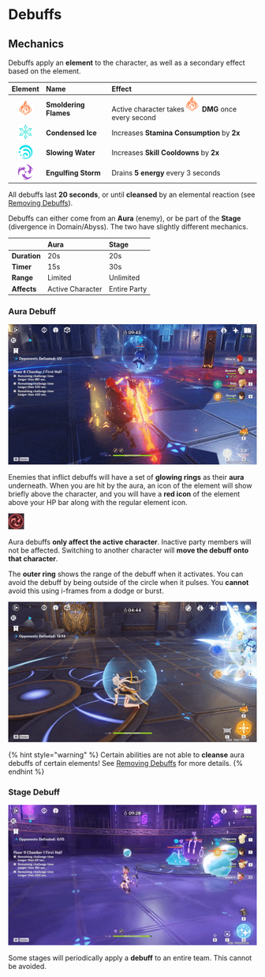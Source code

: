 # Debuffs

## Mechanics

Debuffs apply an **element** to the character, as well as a secondary effect based on the element.

| Element | Name | Effect |
| :---: | :--- | :--- |
| ![](../../.gitbook/assets/pyro_small.png) | **Smoldering Flames** | Active character takes![](../../.gitbook/assets/pyro_small.png) **DMG** once every second |
| ![](../../.gitbook/assets/cryo_small.png) | **Condensed Ice** | Increases **Stamina Consumption** by **2x** |
| ![](../../.gitbook/assets/hydro_small.png) | **Slowing Water** | Increases **Skill Cooldowns** by **2x** |
| ![](../../.gitbook/assets/electro_small.png) | **Engulfing Storm** | Drains **5 energy** every 3 seconds |

All debuffs last **20 seconds**, or until **cleansed** by an elemental reaction \(see [Removing Debuffs](removing-debuffs.md)\).

Debuffs can either come from an **Aura** \(enemy\), or be part of the **Stage** \(divergence in Domain/Abyss\). The two have slightly different mechanics.

|  | Aura | Stage |
| :--- | :--- | :--- |
| **Duration** | 20s | 20s |
| **Timer** | 15s | 30s |
| **Range** | Limited | Unlimited |
| **Affects** | Active Character | Entire Party |

### Aura Debuff

![Slowing Water from a Hydro Abyss Mage](../../.gitbook/assets/debuff_aura_hit.gif)

Enemies that inflict debuffs will have a set of **glowing rings** as their **aura** underneath. When you are hit by the aura, an icon of the element will show briefly above the character, and you will have a **red icon** of the element above your HP bar along with the regular element icon.

![Engulfing Storm Aura Debuff](../../.gitbook/assets/aura_debuff.jpg)

Aura debuffs **only affect the active character**. Inactive party members will not be affected. Switching to another character will **move the debuff onto that character**.

The **outer ring** shows the range of the debuff when it activates. You can avoid the debuff by being outside of the circle when it pulses. You **cannot** avoid this using i-frames from a dodge or burst.

![Aura debuffs can be avoided by moving out of the range.](../../.gitbook/assets/debuff_aura_full_attack.gif)

{% hint style="warning" %}
Certain abilities are not able to **cleanse** aura debuffs of certain elements! See [Removing Debuffs](removing-debuffs.md) for more details.
{% endhint %}

### Stage Debuff

![Engulfing Storm from Divergence](../../.gitbook/assets/debuff_stage_hit.gif)

Some stages will periodically apply a **debuff** to an entire team. This cannot be avoided.



